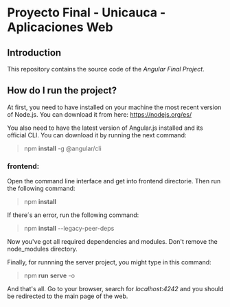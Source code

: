 # Proyecto Final - Unicauca - Aplicaciones Web

## Introduction
This repository contains the source code of the *Angular Final Project*.

## How do I run the project?
At first, you need to have installed on your machine the most recent version of Node.js. You can download it from here: https://nodejs.org/es/

You also need to have the latest version of Angular.js installed and its official CLI. You can download it by running the next command:
>npm **install** -g @angular/cli

### frontend:

Open the command line interface and get into frontend directorie. Then run the following command:
>npm **install**

If there´s an error, run the following command:
>npm **install** --legacy-peer-deps

Now you've got all required dependencies and modules. Don't remove the node_modules directory.

Finally, for runnning the server project, you might type in this command:
>npm **run** **serve** -o

And that's all. Go to your browser, search for *localhost:4242* and you should be redirected to the main page of the web.
